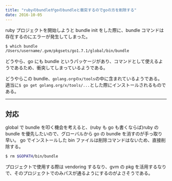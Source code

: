 ```yaml
---
title: "rubyのbundleがgoのbundleと衝突するのでgoの方を削除する"
date: 2016-10-05
---
```


ruby プロジェクトを開始しようと bundle init をした際に、bundle コマンドは存在するのにエラーが発生してしまった。

```bash
$ which bundle
/Users/username/.gvm/pkgsets/go1.7.1/global/bin/bundle
```

どうやら、go にも bundle というパッケージがあり、コマンドとして使えるようであるため、衝突してしまっているようである。

どうやらこの bundle、`golang.orgのx/tools`の中に含まれているようである。
適当に`$ go get golang.org/x/tools/...`とした際にインストールされるものである。

---

## 対応

global で bundle を叩く機会を考えると、(ruby も go も書くならば)ruby の bundle を優先したいので、グローバルから go の bundle を消すのが手っ取り早い。
go でインストールした bin ファイルは削除コマンドはないため、直接削除する。

```bash
$ rm $GOPATH/bin/bundle
```

プロジェクトで使用する際は vendoring するなり、gvm の pkg を活用するなりで、そのプロジェクトでのみパスが通るようにするのがよさそうである。
